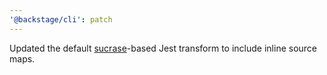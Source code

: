 ```yaml
---
'@backstage/cli': patch
---
```


Updated the default [sucrase](https://github.com/alangpierce/sucrase)-based Jest transform to include inline source maps.
